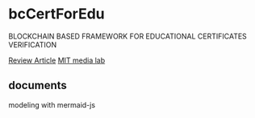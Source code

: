 # bcCertForEdu
BLOCKCHAIN BASED FRAMEWORK FOR EDUCATIONAL CERTIFICATES VERIFICATION

[Review Article](http://www.jcreview.com/fulltext/197-1583403182.pdf)
[MIT media lab](https://medium.com/mit-media-lab/what-we-learned-from-designing-an-academic-certificates-system-on-the-blockchain-34ba5874f196)

## documents
modeling with mermaid-js
